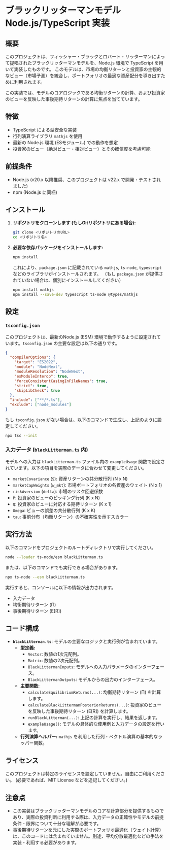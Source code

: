 # ブラックリッターマンモデル Node.js/TypeScript 実装

## 概要

このプロジェクトは、フィッシャー・ブラックとロバート・リッターマンによって提唱されたブラックリッターマンモデルを、Node.js 環境で TypeScript を用いて実装したものです。
このモデルは、市場の均衡リターンと投資家の主観的なビュー（市場予測）を統合し、ポートフォリオの最適な資産配分を導き出すために利用されます。

この実装では、モデルのコアロジックである均衡リターンの計算、および投資家のビューを反映した事後期待リターンの計算に焦点を当てています。

## 特徴

* TypeScript による型安全な実装
* 行列演算ライブラリ `mathjs` を使用
* 最新の Node.js 環境 (ESモジュール) での動作を想定
* 投資家のビュー（絶対ビュー・相対ビュー）とその確信度を考慮可能

## 前提条件

* Node.js (v20.x 以降推奨、このプロジェクトは v22.x で開発・テストされました)
* npm (Node.js に同梱)

## インストール

1.  **リポジトリをクローンします (もしGitリポジトリにある場合):**
    ```bash
    git clone <リポジトリのURL>
    cd <リポジトリ名>
    ```

2.  **必要な依存パッケージをインストールします:**
    ```bash
    npm install
    ```
    これにより、`package.json` に記載されている `mathjs`, `ts-node`, `typescript` などのライブラリがインストールされます。
    （もし `package.json` が提供されていない場合は、個別にインストールしてください）
    ```bash
    npm install mathjs
    npm install --save-dev typescript ts-node @types/mathjs
    ```

## 設定

### `tsconfig.json`

このプロジェクトは、最新のNode.js (ESM) 環境で動作するように設定されています。`tsconfig.json` の主要な設定は以下の通りです。

```json
{
  "compilerOptions": {
    "target": "ES2022",
    "module": "NodeNext",
    "moduleResolution": "NodeNext",
    "esModuleInterop": true,
    "forceConsistentCasingInFileNames": true,
    "strict": true,
    "skipLibCheck": true
  },
  "include": ["**/*.ts"],
  "exclude": ["node_modules"]
}
````

もし `tsconfig.json` がない場合は、以下のコマンドで生成し、上記のように設定してください。

```bash
npx tsc --init
```

### 入力データ (`blackLitterman.ts` 内)

モデルへの入力は `blackLitterman.ts` ファイル内の `exampleUsage` 関数で設定されています。以下の項目を実際のデータに合わせて変更してください。

  * `marketCovariance` (`S`): 資産リターンの共分散行列 (N x N)
  * `marketCapWeights` (`w_mkt`): 市場ポートフォリオの各資産のウェイト (N x 1)
  * `riskAversion` (`delta`): 市場のリスク回避係数
  * `P`: 投資家のビューのピッキング行列 (K x N)
  * `Q`: 投資家のビューに対応する期待リターン (K x 1)
  * `Omega`: ビューの誤差の共分散行列 (K x K)
  * `tau`: 事前分布（均衡リターン）の不確実性を示すスカラー

## 実行方法

以下のコマンドをプロジェクトのルートディレクトリで実行してください。

```bash
node --loader ts-node/esm blackLitterman.ts
```

または、以下のコマンドでも実行できる場合があります。

```bash
npx ts-node --esm blackLitterman.ts
```

実行すると、コンソールに以下の情報が出力されます。

  * 入力データ
  * 均衡期待リターン (Π)
  * 事後期待リターン (E[R])

## コード構成

  * **`blackLitterman.ts`**: モデルの主要なロジックと実行例が含まれています。
      * **型定義:**
          * `Vector`: 数値の1次元配列。
          * `Matrix`: 数値の2次元配列。
          * `BlackLittermanInputs`: モデルへの入力パラメータのインターフェース。
          * `BlackLittermanOutputs`: モデルからの出力のインターフェース。
      * **主要関数:**
          * `calculateEquilibriumReturns(...)`: 均衡期待リターン (Π) を計算します。
          * `calculateBlackLittermanPosteriorReturns(...)`: 投資家のビューを反映した事後期待リターン (E[R]) を計算します。
          * `runBlackLitterman(...)`: 上記の計算を実行し、結果を返します。
          * `exampleUsage()`: モデルの具体的な使用例と入力データの設定を行います。
      * **行列演算ヘルパー:** `mathjs` を利用した行列・ベクトル演算の基本的なラッパー関数。

## ライセンス

このプロジェクトは特定のライセンスを設定していません。自由にご利用ください。
(必要であれば、MIT License などを追記してください。)

## 注意点

  * この実装はブラックリッターマンモデルのコアな計算部分を提供するものであり、実際の投資判断に利用する際は、入力データの正確性やモデルの前提条件・限界について十分な理解が必要です。
  * 事後期待リターンを元にした実際のポートフォリオ最適化（ウェイト計算）は、このコードには含まれていません。別途、平均分散最適化などの手法を実装・利用する必要があります。

